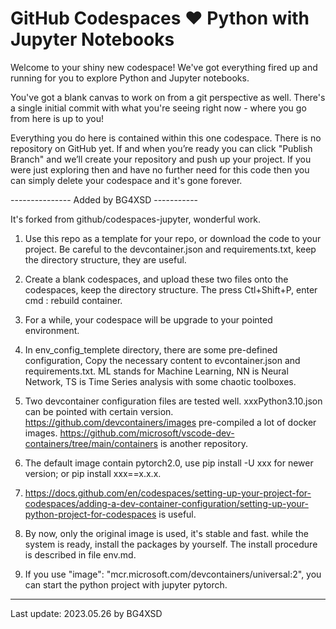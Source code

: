 # GitHub Codespaces ♥️ Python with Jupyter Notebooks 

Welcome to your shiny new codespace! We've got everything fired up and running for you to explore Python and Jupyter notebooks.

You've got a blank canvas to work on from a git perspective as well. There's a single initial commit with what you're seeing right now - where you go from here is up to you!

Everything you do here is contained within this one codespace. There is no repository on GitHub yet. If and when you’re ready you can click "Publish Branch" and we’ll create your repository and push up your project. If you were just exploring then and have no further need for this code then you can simply delete your codespace and it's gone forever.

--------------- Added by BG4XSD -----------

It's forked from github/codespaces-jupyter, wonderful work.

1. Use this repo as a template for your repo, or download the code to your project. Be careful to the devcontainer.json and requirements.txt, keep the directory structure, they are useful.

2. Create a blank codespaces, and upload these two files onto the codespaces, keep the directory structure. The press Ctl+Shift+P, enter cmd : rebuild container. 

3. For a while, your codespace will be upgrade to your pointed environment.

4. In env_config_templete directory, there are some pre-defined configuration, Copy the necessary content to evcontainer.json and requirements.txt. ML stands for Machine Learning, NN is Neural Network, TS is Time Series analysis with some chaotic toolboxes.

5. Two devcontainer configuration files are tested well. xxxPython3.10.json can be pointed with certain version.
https://github.com/devcontainers/images pre-compiled a lot of docker images. https://github.com/microsoft/vscode-dev-containers/tree/main/containers is another repository. 

6. The default image contain pytorch2.0, use pip install -U xxx for newer version; or pip install xxx==x.x.x.

7. https://docs.github.com/en/codespaces/setting-up-your-project-for-codespaces/adding-a-dev-container-configuration/setting-up-your-python-project-for-codespaces  is useful.

8. By now, only the original image is used, it's stable and fast. while the system is ready, install the packages by yourself. The install procedure is described in file env.md.

10. If you use "image": "mcr.microsoft.com/devcontainers/universal:2", you can start the python project with jupyter pytorch.

----------
Last update: 2023.05.26 by BG4XSD
